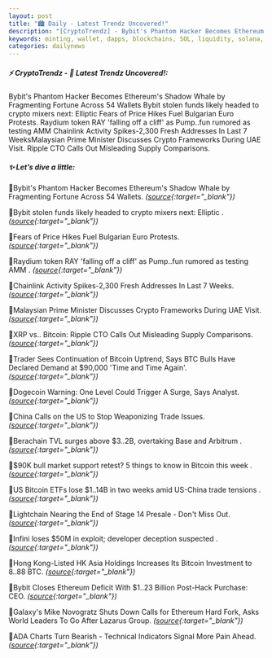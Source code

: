 ```yaml
---
layout: post
title: "🏙️ Daily - Latest Trendz Uncovered!"
description: "[CryptoTrendz] - Bybit's Phantom Hacker Becomes Ethereum's Shadow Whale by Fragmenting Fortune Across 54 Wallets Bybit stolen funds likely headed to crypto mixers next: Elliptic Fears of Price Hikes Fuel Bulgarian Euro Protests. Raydium token RAY 'falling off a cliff' as Pump..fun rumored as testing AMM Chainlink Activity Spikes-2,300 Fresh Addresses In Last 7 WeeksMalaysian Prime Minister Discusses Crypto Frameworks During UAE Visit. Ripple CTO Calls Out Misleading Supply Comparisons."
keywords: minting, wallet, dapps, blockchains, SOL, liquidity, solana, token, bitcoin, derivatives
categories: dailynews
---
```


##### ⚡ CryptoTrendz - 📌 *Latest Trendz Uncovered!:*

Bybit's Phantom Hacker Becomes Ethereum's Shadow Whale by Fragmenting Fortune Across 54 Wallets Bybit stolen funds likely headed to crypto mixers next: Elliptic Fears of Price Hikes Fuel Bulgarian Euro Protests. Raydium token RAY 'falling off a cliff' as Pump..fun rumored as testing AMM Chainlink Activity Spikes-2,300 Fresh Addresses In Last 7 WeeksMalaysian Prime Minister Discusses Crypto Frameworks During UAE Visit. Ripple CTO Calls Out Misleading Supply Comparisons.

##### ✨ *Let’s dive a little:*


🔹Bybit's Phantom Hacker Becomes Ethereum's Shadow Whale by Fragmenting Fortune Across 54 Wallets. *([source](https://s.avyag.com/v99a){:target="_blank"})*

🔹Bybit stolen funds likely headed to crypto mixers next: Elliptic . *([source](https://s.avyag.com/jhq6){:target="_blank"})*

🔹Fears of Price Hikes Fuel Bulgarian Euro Protests. *([source](https://s.avyag.com/azfo){:target="_blank"})*

🔹Raydium token RAY 'falling off a cliff' as Pump..fun rumored as testing AMM . *([source](https://s.avyag.com/ojnx){:target="_blank"})*

🔹Chainlink Activity Spikes-2,300 Fresh Addresses In Last 7 Weeks. *([source](https://s.avyag.com/ptji){:target="_blank"})*

🔹Malaysian Prime Minister Discusses Crypto Frameworks During UAE Visit. *([source](https://s.avyag.com/pwex){:target="_blank"})*

🔹XRP vs.. Bitcoin: Ripple CTO Calls Out Misleading Supply Comparisons. *([source](https://s.avyag.com/s48n){:target="_blank"})*

🔹Trader Sees Continuation of Bitcoin Uptrend, Says BTC Bulls Have Declared Demand at $90,000 'Time and Time Again'. *([source](https://s.avyag.com/grsz){:target="_blank"})*

🔹Dogecoin Warning: One Level Could Trigger A Surge, Says Analyst. *([source](https://s.avyag.com/4bs6){:target="_blank"})*

🔹China Calls on the US to Stop Weaponizing Trade Issues. *([source](https://s.avyag.com/o5g6){:target="_blank"})*

🔹Berachain TVL surges above $3..2B, overtaking Base and Arbitrum . *([source](https://s.avyag.com/4d3g){:target="_blank"})*

🔹$90K bull market support retest? 5 things to know in Bitcoin this week . *([source](https://s.avyag.com/1yjy){:target="_blank"})*

🔹US Bitcoin ETFs lose $1..14B in two weeks amid US-China trade tensions . *([source](https://s.avyag.com/fp45){:target="_blank"})*

🔹Lightchain Nearing the End of Stage 14 Presale - Don't Miss Out. *([source](https://s.avyag.com/b3ha){:target="_blank"})*

🔹Infini loses $50M in exploit; developer deception suspected . *([source](https://s.avyag.com/lzdm){:target="_blank"})*

🔹Hong Kong-Listed HK Asia Holdings Increases Its Bitcoin Investment to 8..88 BTC. *([source](https://s.avyag.com/gjmr){:target="_blank"})*

🔹Bybit Closes Ethereum Deficit With $1..23 Billion Post-Hack Purchase: CEO. *([source](https://s.avyag.com/ruxu){:target="_blank"})*

🔹Galaxy's Mike Novogratz Shuts Down Calls for Ethereum Hard Fork, Asks World Leaders To Go After Lazarus Group. *([source](https://s.avyag.com/2doj){:target="_blank"})*

🔹ADA Charts Turn Bearish - Technical Indicators Signal More Pain Ahead. *([source](https://s.avyag.com/dg9b){:target="_blank"})*
